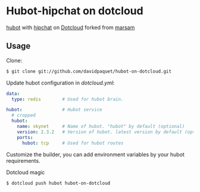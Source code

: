 # Hubot-hipchat on dotcloud 

[hubot](http://hubot.github.com/) with [hipchat](https://github.com/nandub/hubot-irc) on [Dotcloud](https://www.dotcloud.com/) forked from [marsam](https://github.com/marsam/hubot-on-dotcloud)

## Usage

Clone:

```sh
$ git clone git://github.com/davidpaquet/hubot-on-dotcloud.git
```

Update hubot configuration in _dotcloud.yml_:

```yaml
data:
  type: redis        # Used for hubot brain.

hubot:               # Hubot service
  # cropped
  hubot:
    name: skynet     # Name of hubot. "hubot" by default (optional)
    version: 2.3.2   # Version of hubot. latest version by default (optional)
    ports:
      hubot: tcp     # Used for hubot routes
```

Customize the builder, you can add environment variables by your hubot requirements.

Dotcloud magic

```sh
$ dotcloud push hubot hubot-on-dotcloud
```

